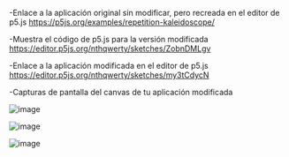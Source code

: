 -Enlace a la aplicación original sin modificar, pero recreada en el editor de p5.js
https://p5js.org/examples/repetition-kaleidoscope/

-Muestra el código de p5.js para la versión modificada
https://editor.p5js.org/nthqwerty/sketches/ZobnDMLgv

-Enlace a la aplicación modificada en el editor de p5.js
https://editor.p5js.org/nthqwerty/sketches/my3tCdycN

-Capturas de pantalla del canvas de tu aplicación modificada

![image](https://github.com/user-attachments/assets/394f4401-91ff-4b84-94be-e36caaa9db75)

![image](https://github.com/user-attachments/assets/00f0f8b3-654f-4606-b512-3d4099757170)

![image](https://github.com/user-attachments/assets/17a60f90-35fc-4814-8575-f2c507ee8312)
